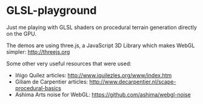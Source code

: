 # GLSL-playground
Just me playing with GLSL shaders on procedural terrain generation directly on the GPU.

The demos are using three.js, a JavaScript 3D Library which makes WebGL simpler:
http://threejs.org

Some other very useful resources that were used:
 - Iñigo Quílez articles: http://www.iquilezles.org/www/index.htm
 - Giliam de Carpentier articles: http://www.decarpentier.nl/scape-procedural-basics
 - Ashima Arts noise for WebGL: https://github.com/ashima/webgl-noise
